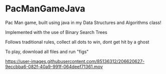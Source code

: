 # PacManGameJava
Pac Man game, built using java in my Data Structures and Algorithms class!

Implemented with the use of Binary Search Trees

Follows traditional rules, collect all dots to win, dont get hit by a ghost

To play, download all files and run "figs"




https://user-images.githubusercontent.com/85136312/206620627-9eccbba6-082f-40a9-991f-064deef71361.mov

